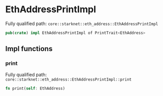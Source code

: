 # EthAddressPrintImpl

Fully qualified path: `core::starknet::eth_address::EthAddressPrintImpl`

```rust
pub(crate) impl EthAddressPrintImpl of PrintTrait<EthAddress>
```

## Impl functions

### print

Fully qualified path: `core::starknet::eth_address::EthAddressPrintImpl::print`

```rust
fn print(self: EthAddress)
```


